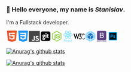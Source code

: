 ### 👋 Hello everyone, my name is _Stanislav_.

I'm a Fullstack developer.

<img src="./img/html.svg" width="30" hight="30" ><img src="./img/css.svg" width="30" hight="30" ><img src="./img/js.svg" width="30" hight="30" ><img src="./img/git.svg" width="30" hight="30" ><img src="./img/node-js.svg" width="30" hight="30" ><img src="./img/react.svg" width="30" hight="30" ><img src="./img/w3c.svg" width="30" hight="30" ><img src="./img/webpack.svg" width="30" hight="30" ><img src="./img/bootstrap.svg" width="30" hight="30" ><img src="./img/adobe-photoshop.svg" width="30" hight="30" >

[![Anurag's github stats](https://github-readme-stats.vercel.app/api?username=StanislavYurchenko)](https://github.com/StanislavYurchenko/stanislavyurchenko/blob/master/README.md)

[![Anurag's github stats](https://github-readme-stats.vercel.app/api?username=anuraghazra)](https://github.com/anuraghazra/github-readme-stats)

<!--
**StanislavYurchenko/stanislavyurchenko** is a ✨ _special_ ✨ repository because its `README.md` (this file) appears on your GitHub profile.

Here are some ideas to get you started:

- 🔭 I’m currently working on ...
- 🌱 I’m currently learning ...
- 👯 I’m looking to collaborate on ...
- 🤔 I’m looking for help with ...
- 💬 Ask me about ...
- 📫 How to reach me: ...
- 😄 Pronouns: ...
- ⚡ Fun fact: ...
-->
